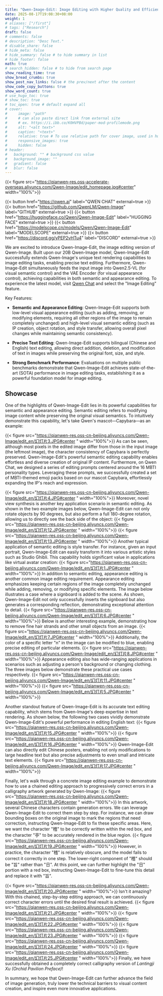 ```yaml
---
title: "Qwen-Image-Edit: Image Editing with Higher Quality and Efficiency"
date: 2025-08-17T19:08:30+08:00
weight: 1
# aliases: ["/first"]
# tags: ["Research"]
draft: false
# comments: false
# description: "Desc Text."
# disable_share: false
# hide_meta: false
# hide_summary: false # to hide summary in list
# hide_footer: false
math: true
# search_hidden: false # to hide from search page
show_reading_time: true
show_bread_crumbs: true
show_post_nav_links: false # the prev/next after the content
show_code_copy_buttons: true
show_word_count: true
# use_hugo_toc: true
# show_toc: true
# toc_open: true # default expand all
# cover:
#     image: "path"
#     # can also paste direct link from external site
#     # ex. https://i.ibb.co/K0HVPBd/paper-mod-profilemode.png
#     alt: "<alt text>"
#     caption: "<text>"
#     relative: true # To use relative path for cover image, used in hugo Page-bundles
#     responsive_images: true
#     hidden: false
# header:
#   background: "" # background css value
#   background_image: ""
#   gradient: false
#   blur: false
---
```

{{< figure src="https://qianwen-res.oss-accelerate-overseas.aliyuncs.com/Qwen-Image/edit_homepage.jpg#center" width="100%">}}


{{< button href="https://qwen.ai" label="QWEN CHAT" external=true >}}
{{< button href="https://github.com/QwenLM/Qwen-Image" label="GITHUB" external=true >}}
{{< button href="https://huggingface.co/Qwen/Qwen-Image-Edit" label="HUGGING FACE" external=true >}}
{{< button href="https://modelscope.cn/models/Qwen/Qwen-Image-Edit" label="MODELSCOPE" external=true >}}
{{< button href="https://discord.gg/yPEP2vHTu4" label="DISCORD" external=true >}}


We are excited to introduce Qwen-Image-Edit, the image editing version of Qwen-Image. Built upon our 20B Qwen-Image model, Qwen-Image-Edit successfully extends Qwen-Image's unique text rendering capabilities to image editing tasks, enabling precise text editing. Furthermore, Qwen-Image-Edit simultaneously feeds the input image into Qwen2.5-VL (for visual semantic control) and the VAE Encoder (for visual appearance control), achieving capabilities in both semantic and appearance editing. To experience the latest model, visit [Qwen Chat](https://qwen.ai) and select the "Image Editing" feature.

Key Features:

* **Semantic and Appearance Editing**: Qwen-Image-Edit supports both low-level visual appearance editing (such as adding, removing, or modifying elements, requiring all other regions of the image to remain completely unchanged) and high-level visual semantic editing (such as IP creation, object rotation, and style transfer, allowing overall pixel changes while maintaining semantic consistency).

* **Precise Text Editing**: Qwen-Image-Edit supports bilingual (Chinese and English) text editing, allowing direct addition, deletion, and modification of text in images while preserving the original font, size, and style.

* **Strong Benchmark Performance**: Evaluations on multiple public benchmarks demonstrate that Qwen-Image-Edit achieves state-of-the-art (SOTA) performance in image editing tasks, establishing it as a powerful foundation model for image editing.


## Showcase
One of the highlights of Qwen-Image-Edit lies in its powerful capabilities for semantic and appearance editing. Semantic editing refers to modifying image content while preserving the original visual semantics. To intuitively demonstrate this capability, let's take Qwen's mascot—Capybara—as an example:

{{< figure src="https://qianwen-res.oss-cn-beijing.aliyuncs.com/Qwen-Image/edit_en/幻灯片3.JPG#center " width="100%">}}
As can be seen, although most pixels in the edited image differ from those in the input image (the leftmost image), the character consistency of Capybara is perfectly preserved. Qwen-Image-Edit's powerful semantic editing capability enables effortless and diverse creation of original IP content.
Furthermore, on Qwen Chat, we designed a series of editing prompts centered around the 16 MBTI personality types. Leveraging these prompts, we successfully created a set of MBTI-themed emoji packs based on our mascot Capybara, effortlessly expanding the IP's reach and expression.

{{< figure src="https://qianwen-res.oss-cn-beijing.aliyuncs.com/Qwen-Image/edit_en/幻灯片4.JPG#center " width="100%">}}
Moreover, novel view synthesis is another key application scenario in semantic editing. As shown in the two example images below, Qwen-Image-Edit can not only rotate objects by 90 degrees, but also perform a full 180-degree rotation, allowing us to directly see the back side of the object:
{{< figure src="https://qianwen-res.oss-cn-beijing.aliyuncs.com/Qwen-Image/edit_en/幻灯片12.JPG#center " width="100%">}}
{{< figure src="https://qianwen-res.oss-cn-beijing.aliyuncs.com/Qwen-Image/edit_en/幻灯片13.JPG#center " width="100%">}}
Another typical application of semantic editing is style transfer. For instance, given an input portrait, Qwen-Image-Edit can easily transform it into various artistic styles such as Studio Ghibli. This capability holds significant value in applications like virtual avatar creation:
{{< figure src="https://qianwen-res.oss-cn-beijing.aliyuncs.com/Qwen-Image/edit_en/幻灯片1.JPG#center " width="100%">}}
In addition to semantic editing, appearance editing is another common image editing requirement. Appearance editing emphasizes keeping certain regions of the image completely unchanged while adding, removing, or modifying specific elements. The image below illustrates a case where a signboard is added to the scene. 
As shown, Qwen-Image-Edit not only successfully inserts the signboard but also generates a corresponding reflection, demonstrating exceptional attention to detail.
{{< figure src="https://qianwen-res.oss-cn-beijing.aliyuncs.com/Qwen-Image/edit_en/幻灯片6.JPG#center " width="100%">}}
Below is another interesting example, demonstrating how to remove fine hair strands and other small objects from an image.
{{< figure src="https://qianwen-res.oss-cn-beijing.aliyuncs.com/Qwen-Image/edit_en/幻灯片7.JPG#center " width="100%">}}
Additionally, the color of a specific letter "n" in the image can be modified to blue, enabling precise editing of particular elements.
{{< figure src="https://qianwen-res.oss-cn-beijing.aliyuncs.com/Qwen-Image/edit_en/幻灯片8.JPG#center " width="100%">}}
Appearance editing also has wide-ranging applications in scenarios such as adjusting a person's background or changing clothing. The three images below demonstrate these practical use cases respectively.
{{< figure src="https://qianwen-res.oss-cn-beijing.aliyuncs.com/Qwen-Image/edit_en/幻灯片11.JPG#center " width="100%">}}
{{< figure src="https://qianwen-res.oss-cn-beijing.aliyuncs.com/Qwen-Image/edit_en/幻灯片5.JPG#center " width="100%">}}

Another standout feature of Qwen-Image-Edit is its accurate text editing capability, which stems from Qwen-Image's deep expertise in text rendering. As shown below, the following two cases vividly demonstrate Qwen-Image-Edit's powerful performance in editing English text:
{{< figure src="https://qianwen-res.oss-cn-beijing.aliyuncs.com/Qwen-Image/edit_en/幻灯片15.JPG#center " width="100%">}}
{{< figure src="https://qianwen-res.oss-cn-beijing.aliyuncs.com/Qwen-Image/edit_en/幻灯片16.JPG#center " width="100%">}}
Qwen-Image-Edit can also directly edit Chinese posters, enabling not only modifications to large headline text but also precise adjustments to even small and intricate text elements.
{{< figure src="https://qianwen-res.oss-cn-beijing.aliyuncs.com/Qwen-Image/edit_en/幻灯片17.JPG#center " width="100%">}}

Finally, let's walk through a concrete image editing example to demonstrate how to use a chained editing approach to progressively correct errors in a calligraphy artwork generated by Qwen-Image:
{{< figure src="https://qianwen-res.oss-cn-beijing.aliyuncs.com/Qwen-Image/edit_en/幻灯片18.JPG#center " width="100%">}}
In this artwork, several Chinese characters contain generation errors. We can leverage Qwen-Image-Edit to correct them step by step. For instance, we can draw bounding boxes on the original image to mark the regions that need correction, instructing Qwen-Image-Edit to fix these specific areas. Here, we want the character "稽" to be correctly written within the red box, and the character "亭" to be accurately rendered in the blue region.
{{< figure src="https://qianwen-res.oss-cn-beijing.aliyuncs.com/Qwen-Image/edit_en/幻灯片19.JPG#center " width="100%">}}
However, in practice, the character "稽" is relatively obscure, and the model fails to correct it correctly in one step. The lower-right component of "稽" should be "旨" rather than "日". At this point, we can further highlight the "日" portion with a red box, instructing Qwen-Image-Edit to fine-tune this detail and replace it with "旨".

{{< figure src="https://qianwen-res.oss-cn-beijing.aliyuncs.com/Qwen-Image/edit_en/幻灯片20.JPG#center " width="100%">}}
Isn't it amazing? With this chained, step-by-step editing approach, we can continuously correct character errors until the desired final result is achieved.
{{< figure src="https://qianwen-res.oss-cn-beijing.aliyuncs.com/Qwen-Image/edit_en/幻灯片21.JPG#center " width="100%">}}
{{< figure src="https://qianwen-res.oss-cn-beijing.aliyuncs.com/Qwen-Image/edit_en/幻灯片22.JPG#center " width="100%">}}
{{< figure src="https://qianwen-res.oss-cn-beijing.aliyuncs.com/Qwen-Image/edit_en/幻灯片23.JPG#center " width="100%">}}
{{< figure src="https://qianwen-res.oss-cn-beijing.aliyuncs.com/Qwen-Image/edit_en/幻灯片24.JPG#center " width="100%">}}
{{< figure src="https://qianwen-res.oss-cn-beijing.aliyuncs.com/Qwen-Image/edit_en/幻灯片25.JPG#center " width="100%">}}
Finally, we have successfully obtained a completely correct calligraphy version of *Lantingji Xu (Orchid Pavilion Preface)*!

In summary, we hope that Qwen-Image-Edit can further advance the field of image generation, truly lower the technical barriers to visual content creation, and inspire even more innovative applications.
